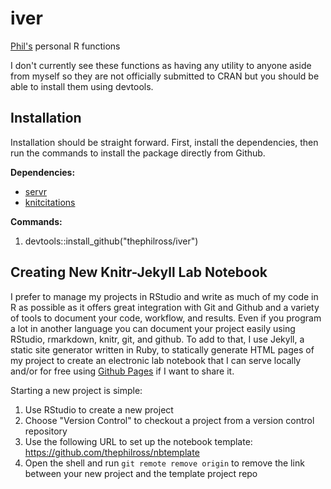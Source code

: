 iver
=====

[Phil's](http://pzross.com) personal R functions

I don't currently see these functions as having any utility to anyone aside from myself so they are not officially submitted to CRAN but you should be able to install them using devtools.

## Installation

Installation should be straight forward. First, install the dependencies, then run the commands to install the package directly from Github.

**Dependencies:**

* [servr](https://github.com/yihui/servr)
* [knitcitations](https://github.com/cboettig/knitcitations)

**Commands:**

1. devtools::install_github("thephilross/iver")

## Creating New Knitr-Jekyll Lab Notebook

I prefer to manage my projects in RStudio and write as much of my code in R as possible as it offers great integration with Git and Github and a variety of tools to document your code, workflow, and results. Even if you program a lot in another language you can document your project easily using RStudio, rmarkdown, knitr, git, and github. To add to that, I use Jekyll, a static site generator written in Ruby, to statically generate HTML pages of my project to create an electronic lab notebook that I can serve locally and/or for free using [Github Pages](https://pages.github.com/) if I want to share it.

Starting a new project is simple:

1. Use RStudio to create a new project
2. Choose "Version Control" to checkout a project from a version control repository
3. Use the following URL to set up the notebook template: https://github.com/thephilross/nbtemplate
4. Open the shell and run `git remote remove origin` to remove the link between your new project and the template project repo
